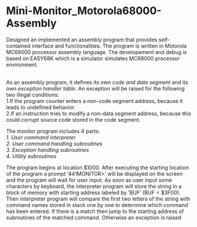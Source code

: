 # Mini-Monitor_Motorola68000-Assembly
Designed an implemented an assembly program that provides self-contained interface and functionalities. The program is written in Motorola MC68000 processor assembly language. The developement and debug is based on EASY68K which is a simulator simulates MC68000 processor environment. <br /><br />

As an assembly program, it defines its own _code and data segment_ and its own _exception handler table_. An exception will be raised for the following two illegal conditions: <br />
1.If the program counter enters a non-code segment address, because it leads to undefined behavior.  <br />
2.If an instruction tries to modify a non-data segment address, because this could corrupt source code stored in the code segment.<br />

The monitor program includes 4 parts:  <br />
*1.	User command interpreter* <br />
*2.	User command handling subroutines* <br />
*3.	Exception handling subroutines* <br />
*4.	Utility subroutines* <br />

The program begins at location $1000. After executing the starting location of the program a prompt ‘441MONITOR>’ will be displayed on the screen and the program will wait for user input. As soon as user input some characters by keyboard, the interpreter program will store the string in a block of memory with starting address labeled by ‘BUF’ (BUF = $3F00). Then interpreter program will compare the first two letters of the string with command names stored in stack one by one to determine which command has been entered. If there is a match then jump to the starting address of subroutines of the matched command. Otherwise an exception is raised 

